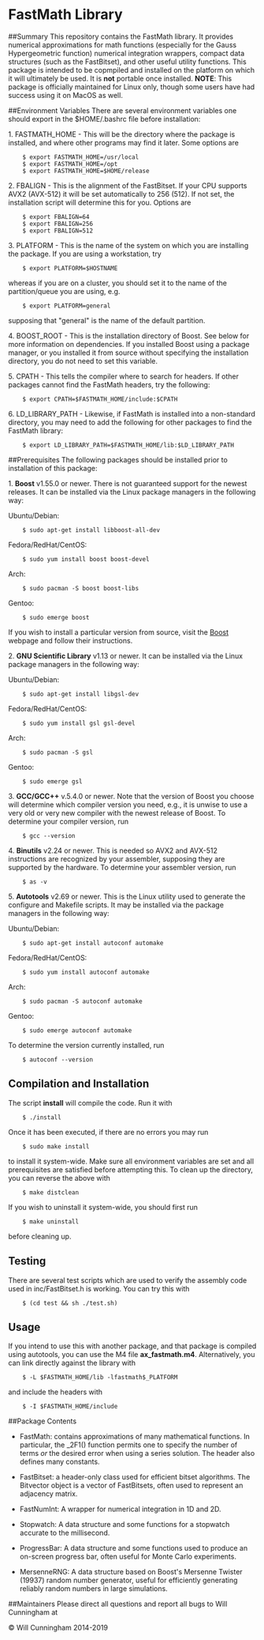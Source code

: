 FastMath Library
================

##Summary
This repository contains the FastMath library. It provides numerical approximations for math functions (especially for the Gauss Hypergeometric function) numerical integration wrappers, compact data structures (such as the FastBitset), and other useful utility functions. This package is intended to be copmpiled and installed on the platform on which it will ultimately be used.  It is **not** portable once installed.  **NOTE**: This package is officially maintained for Linux only, though some users have had success using it on MacOS as well.

##Environment Variables
There are several environment variables one should export in the $HOME/.bashrc file before installation:

1\. FASTMATH\_HOME - This will be the directory where the package is installed, and where other programs may find it later. Some options are

        $ export FASTMATH_HOME=/usr/local
        $ export FASTMATH_HOME=/opt
        $ export FASTMATH_HOME=$HOME/release

2\. FBALIGN - This is the alignment of the FastBitset. If your CPU supports AVX2 (AVX-512) it will be set automatically to 256 (512). If not set, the installation script will determine this for you. Options are

        $ export FBALIGN=64
        $ export FBALIGN=256
        $ export FBALIGN=512

3\. PLATFORM - This is the name of the system on which you are installing the package. If you are using a workstation, try

        $ export PLATFORM=$HOSTNAME

   whereas if you are on a cluster, you should set it to the name of the partition/queue you are using, e.g.

        $ export PLATFORM=general

   supposing that "general" is the name of the default partition.

4\. BOOST\_ROOT - This is the installation directory of Boost. See below for more information on dependencies. If you installed Boost using a package manager, or you installed it from source without specifying the installation directory, you do not need to set this variable.

5\. CPATH - This tells the compiler where to search for headers. If other packages cannot find the FastMath headers, try the following:

        $ export CPATH=$FASTMATH_HOME/include:$CPATH

6\. LD\_LIBRARY\_PATH - Likewise, if FastMath is installed into a non-standard directory, you may need to add the following for other packages to find the FastMath library:

        $ export LD_LIBRARY_PATH=$FASTMATH_HOME/lib:$LD_LIBRARY_PATH

##Prerequisites
The following packages should be installed prior to installation of this package:

1\. **Boost** v1.55.0 or newer. There is not guaranteed support for the newest releases. It can be installed via the Linux package managers in the following way:

   Ubuntu/Debian:

        $ sudo apt-get install libboost-all-dev

   Fedora/RedHat/CentOS:

        $ sudo yum install boost boost-devel

   Arch:

        $ sudo pacman -S boost boost-libs

   Gentoo:

        $ sudo emerge boost

   If you wish to install a particular version from source, visit the [Boost](www.boost.org) webpage and follow their instructions.

2\. **GNU Scientific Library** v1.13 or newer. It can be installed via the Linux package managers in the following way:

   Ubuntu/Debian:

        $ sudo apt-get install libgsl-dev

   Fedora/RedHat/CentOS:

        $ sudo yum install gsl gsl-devel

   Arch:

        $ sudo pacman -S gsl

   Gentoo:

        $ sudo emerge gsl

3\. **GCC/GCC++** v.5.4.0 or newer. Note that the version of Boost you choose will determine which compiler version you need, e.g., it is unwise to use a very old or very new compiler with the newest release of Boost.  To determine your compiler version, run

        $ gcc --version

4\. **Binutils** v2.24 or newer. This is needed so AVX2 and AVX-512 instructions are recognized by your assembler, supposing they are supported by the hardware.  To determine your assembler version, run

        $ as -v

5\. **Autotools** v2.69 or newer. This is the Linux utility used to generate the configure and Makefile scripts. It may be installed via the package managers in the following way:

   Ubuntu/Debian:

        $ sudo apt-get install autoconf automake

   Fedora/RedHat/CentOS:

        $ sudo yum install autoconf automake

   Arch:

        $ sudo pacman -S autoconf automake

   Gentoo:

        $ sudo emerge autoconf automake

   To determine the version currently installed, run

        $ autoconf --version

## Compilation and Installation
The script **install** will compile the code. Run it with

        $ ./install

Once it has been executed, if there are no errors you may run

        $ sudo make install

to install it system-wide.  Make sure all environment variables are set and all prerequisites are satisfied before attempting this.  To clean up the directory, you can reverse the above with

        $ make distclean

If you wish to uninstall it system-wide, you should first run

        $ make uninstall

before cleaning up.

## Testing
There are several test scripts which are used to verify the assembly code used in inc/FastBitset.h is working. You can try this with

        $ (cd test && sh ./test.sh)

## Usage
If you intend to use this with another package, and that package is compiled using autotools, you can use the M4 file **ax_fastmath.m4**.  Alternatively, you can link directly against the library with

        $ -L $FASTMATH_HOME/lib -lfastmath$_PLATFORM

and include the headers with

        $ -I $FASTMATH_HOME/include

##Package Contents
* FastMath:  contains approximations of many mathematical functions. In particular, the \_2F1() function permits one to specify the number of terms _or_ the desired error when using a series solution. The header also defines many constants.

* FastBitset: a header-only class used for efficient bitset algorithms. The Bitvector object is a vector of FastBitsets, often used to represent an adjacency matrix.

* FastNumInt: A wrapper for numerical integration in 1D and 2D.

* Stopwatch: A data structure and some functions for a stopwatch accurate to the millisecond.

* ProgressBar: A data structure and some functions used to produce an on-screen progress bar, often useful for Monte Carlo experiments.

* MersenneRNG: A data structure based on Boost's Mersenne Twister (19937) random number generator, useful for efficiently generating reliably random numbers in large simulations.

##Maintainers
Please direct all questions and report all bugs to Will Cunningham at <wcunningham AT perimeterinstitute DOT ca>

&copy; Will Cunningham 2014-2019
